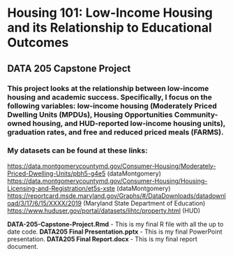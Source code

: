# Housing 101: Low-Income Housing and its Relationship to Educational Outcomes
## DATA 205 Capstone Project
### This project looks at the relationship between low-income housing and academic success. Specifically, I focus on the following variables: low-income housing (Moderately Priced Dwelling Units (MPDUs), Housing Opportunities Community-owned housing, and HUD-reported low-income housing units), graduation rates, and free and reduced priced meals (FARMS).
### My datasets can be found at these links:
https://data.montgomerycountymd.gov/Consumer-Housing/Moderately-Priced-Dwelling-Units/pbh5-g4e5 (dataMontgomery)
https://data.montgomerycountymd.gov/Consumer-Housing/Housing-Licensing-and-Registration/et5s-xste (dataMontgomery)
https://reportcard.msde.maryland.gov/Graphs/#/DataDownloads/datadownload/3/17/6/15/XXXX/2019 (Maryland State Department of Education)
https://www.huduser.gov/portal/datasets/lihtc/property.html (HUD)

**DATA-205-Capstone-Project.Rmd** - This is my final R file with all the up to date code.
**DATA205 Final Presentation.pptx** - This is my final PowerPoint presentation.
**DATA205 Final Report.docx** - This is my final report document.


